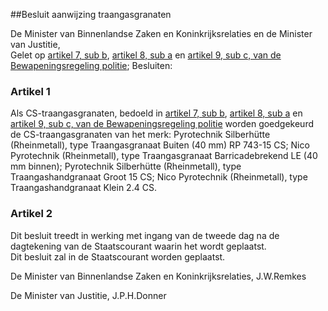 <meta http-equiv='Content-Type' content='text/html; charset=utf-8' />

##Besluit aanwijzing traangasgranaten

De Minister van Binnenlandse Zaken en Koninkrijksrelaties en de Minister van Justitie,  
Gelet op [artikel 7, sub b](../../../../../ministeriele-regeling/bewapeningsregeling/politie/BWBR0009152/README.md), [artikel 8, sub a](../../../../../ministeriele-regeling/bewapeningsregeling/politie/BWBR0009152/README.md) en [artikel 9, sub c, van de Bewapeningsregeling politie](../../../../../ministeriele-regeling/bewapeningsregeling/politie/BWBR0009152/README.md);
Besluiten:    

### Artikel  1  

Als CS-traangasgranaten, bedoeld in [artikel 7, sub b](../../../../../ministeriele-regeling/bewapeningsregeling/politie/BWBR0009152/README.md), [artikel 8, sub a](../../../../../ministeriele-regeling/bewapeningsregeling/politie/BWBR0009152/README.md) en [artikel 9, sub c, van de Bewapeningsregeling politie](../../../../../ministeriele-regeling/bewapeningsregeling/politie/BWBR0009152/README.md) worden goedgekeurd de CS-traangasgranaten van het merk: Pyrotechnik Silberhütte (Rheinmetall), type Traangasgranaat Buiten (40 mm) RP 743-15 CS; Nico Pyrotechnik (Rheinmetall), type Traangasgranaat Barricadebrekend LE (40 mm binnen); Pyrotechnik Silberhütte (Rheinmetall), type Traangashandgranaat Groot 15 CS; Nico Pyrotechnik (Rheinmetall), type Traangashandgranaat Klein 2.4 CS.  

### Artikel  2  

Dit besluit treedt in werking met ingang van de tweede dag na de dagtekening van de Staatscourant waarin het wordt geplaatst.  
Dit besluit zal in de Staatscourant worden geplaatst.  

De 
Minister van Binnenlandse Zaken en Koninkrijksrelaties, 
J.W.Remkes 

De 
Minister van Justitie, 
J.P.H.Donner   
